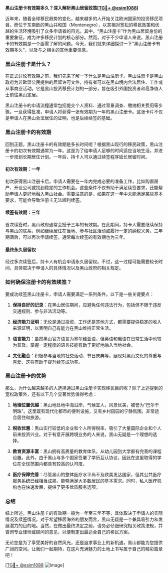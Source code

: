 **黑山注册卡有效期多久？深入解析黑山居留政策[[TG💪+ @esim1088](https://t.me/s/esim1088)]**

近年来，随着全球移民趋势的变化，越来越多的人开始关注欧洲国家的投资移民项目。而位于东南欧的黑山共和国（Montenegro），以其相对宽松的移民政策和优越的生活环境吸引了众多申请者的目光。其中，“黑山注册卡”作为黑山居留身份的重要象征，成为许多移民计划的核心部分。然而，对于不少申请人来说，黑山注册卡的有效期是一个亟需了解的问题。今天，我们就来详细探讨一下“黑山注册卡有效期多久”，以及与之相关的其他重要信息。

### 黑山注册卡是什么？

在正式讨论有效期之前，我们先来了解一下什么是黑山注册卡。黑山注册卡是黑山政府为非欧盟公民提供的居留许可文件，持有者可以在黑山境内合法居住、工作或从事商业活动。它是黑山投资移民计划的一部分，旨在吸引外国投资者和高净值人士前往黑山定居。

黑山注册卡的申请流程通常包括提交个人资料、通过背景调查、缴纳相关费用等步骤。一旦获得批准，申请人将获得一张有效期为一年的黑山注册卡。这张卡片不仅是申请人在黑山合法居住的证明，也是后续续签的基础。

### 黑山注册卡的有效期

回到正题，黑山注册卡的有效期是多长时间呢？根据黑山现行的移民政策，黑山注册卡的初次有效期通常为一年。这是为了给申请人足够的时间适应当地生活，并进一步规划长期居住计划。一年后，持卡人可以通过续签程序延长居留时间。

#### 初次有效期：一年

初次获得黑山注册卡后，申请人需要在一年内完成必要的准备工作，比如购置房产、开设公司或找到稳定的工作机会。这些条件不仅有助于满足续签要求，还能帮助申请人更好地融入黑山社会。需要注意的是，如果在这一年中未能满足某些基本要求，可能会导致注册卡无法顺利续签。

#### 续签有效期：三年

首次续签时，黑山政府通常会授予三年的有效期。在此期间，持卡人需要继续保持与黑山的联系，例如继续居住在当地、参与社区活动或履行一定的纳税义务。三年期满后，可以再次申请续签，通常每次续签的有效期也为三年。

#### 最终永久居留权

经过多次续签后，持卡人有机会申请永久居留权。不过，这一过程可能需要较长时间，具体取决于申请人的具体情况以及黑山政府的相关规定。

### 如何确保注册卡的有效续签？

要成功续签黑山注册卡，申请人需要满足一系列条件。以下是一些关键要点：

1. **保持良好的记录**：在黑山居住期间，应避免任何违法行为，包括但不限于违反交通规则、参与非法活动等。
   
2. **经济能力证明**：无论是通过投资、工作还是其他方式，都需要提供稳定的收入来源证明，以表明自己有能力在黑山维持正常生活。

3. **语言能力**：虽然黑山官方语言为塞尔维亚语，但英语和俄语在日常生活中也较为普及。掌握一定程度的语言技能有助于更好地融入当地社会。

4. **文化融合**：积极参与当地的社交活动、节日庆典等，展现对黑山文化的尊重与喜爱，这将有助于提升续签成功率。

### 黑山注册卡的优势

那么，为什么越来越多的人选择通过黑山注册卡实现移民目的呢？除了上述提到的宽松政策外，还有以下几个显著优势值得考虑：

1. **地理位置优越**：黑山地处地中海沿岸，气候宜人，风景优美，被誉为“巴尔干明珠”。这里既有现代化都市的便利设施，又有乡村田园的宁静氛围，非常适合居住和旅游。

2. **税收优惠**：黑山实行较低的企业和个人所得税率，吸引了大量国际企业和个人前来投资兴业。对于有意开展跨境业务的人来说，黑山无疑是一个理想的选择。

3. **教育资源丰富**：黑山拥有高质量的教育体系，从幼儿园到大学都有完善的课程设置。此外，由于黑山与多个国家签署了学历互认协议，因此在这里取得的学位在全球范围内都具有较高的认可度。

4. **医疗保障完善**：尽管黑山的整体医疗水平尚不及欧美发达国家，但其公共医疗服务系统已经相当成熟，能够满足大多数居民的基本需求。同时，私人医疗机构也在快速发展，提供了更多优质服务选项。

### 总结

综上所述，黑山注册卡的有效期一般为一年至三年不等，具体取决于申请人的实际情况及续签情况。对于希望移居海外的朋友而言，黑山无疑是一个兼具吸引力和发展潜力的目的地。当然，在做出最终决定之前，请务必仔细研究相关政策法规，并咨询专业律师或顾问的意见，以便制定出最适合自己的移民方案。

无论您是为了享受美好的自然风光，还是追求事业上的新机遇，黑山都能为您提供广阔的空间。让我们一起期待，在这片充满魅力的土地上书写属于自己的精彩篇章吧！

[[TG💪+ @esim1088](https://t.me/s/esim1088) ![Image](https://i.postimg.cc/4NQfJmqS/Snipaste-2025-05-13-00-14-12.png)]